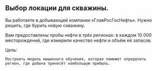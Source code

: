 ## Выбор локации для скважины.

Вы работаете в добывающей компании «ГлавРосГосНефть». Нужно решить, где бурить новую скважину.

Вам предоставлены пробы нефти в трёх регионах: в каждом 10 000 месторождений, где измерили качество нефти и объём её запасов. 

Цель:

    Построить модель машинного обучения, которая поможет определить регион, где добыча принесёт наибольшую прибыль.